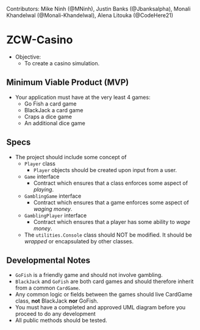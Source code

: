 Contributors:
Mike Ninh (@MNinh),
Justin Banks (@Jbanksalpha),
Monali Khandelwal (@Monali-Khandelwal),
Alena Litouka (@CodeHere21)



# ZCW-Casino
* Objective:
  * To create a casino simulation.

## Minimum Viable Product (MVP)
* Your application must have at the very least 4 games:
  * Go Fish a card game
  * BlackJack a card game
  * Craps a dice game
  * An additional dice game

## Specs
* The project should include some concept of
  * `Player` class
    * `Player` objects should be created upon input from a user.
  * `Game` interface
    * Contract which ensures that a class enforces some aspect of _playing_.
  * `GamblingGame` interface
    * Contract which ensures that a game enforces some aspect of _waging money_.
  * `GamblingPlayer` interface
    * Contract which ensures that a player has some ability to _wage money_.
  * The `utilities.Console` class should NOT be modified. It should be _wrapped_ or encapsulated by other classes.
  
 

## Developmental Notes
* `GoFish` is a friendly game and should not involve gambling.
* `BlackJack` and `GoFish` are both card games and should therefore inherit from a common `CardGame`.
* Any common logic or fields between the games should live CardGame class, **not** BlackJack **nor** GoFish.
* You must have a completed and approved UML diagram before you proceed to do any development
* All public methods should be tested.
